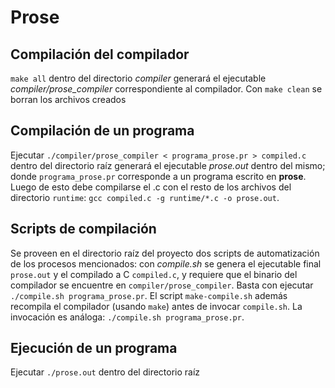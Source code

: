 # Prose

## Compilación del compilador
`make all` dentro del directorio *compiler* generará el ejecutable *compiler/prose_compiler* correspondiente al compilador.
Con `make clean` se borran los archivos creados

## Compilación de un programa
Ejecutar `./compiler/prose_compiler < programa_prose.pr > compiled.c` dentro del directorio raíz generará el ejecutable *prose.out* dentro del mismo; donde `programa_prose.pr` corresponde a un programa escrito en **prose**. Luego de esto debe compilarse el .c con el resto de los archivos del directorio `runtime`:
`gcc compiled.c -g runtime/*.c -o prose.out`.

## Scripts de compilación
Se proveen en el directorio raíz del proyecto dos scripts de automatización de los procesos mencionados: con *compile.sh* se genera el ejecutable final `prose.out` y el compilado a C `compiled.c`, y requiere que el binario del compilador se encuentre en `compiler/prose_compiler`. Basta con ejecutar `./compile.sh programa_prose.pr`. El script `make-compile.sh` además recompila el compilador (usando `make`) antes de invocar `compile.sh`. La invocación es análoga: `./compile.sh programa_prose.pr`.


## Ejecución de un programa
Ejecutar `./prose.out` dentro del directorio raíz
